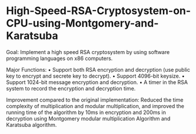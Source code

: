 # High-Speed-RSA-Cryptosystem-on-CPU-using-Montgomery-and-Karatsuba
Goal: Implement a high speed RSA cryptosystem by using software programming languages on x86 computers.

Major Functions:
• Support both RSA encryption and decryption (use public key to encrypt and secrete key to decrypt).
• Support 4096-bit keysize.
• Support 1024-bit message encryption and decryption.
• A timer in the RSA system to record the encryption and decryption time.

Improvement compared to the original implementation:
Reduced the time complexity of multiplication and modular multiplication, and improved the running time of the algorithm by 10ms in encryption and 200ms in decryption using Montgomery modular multiplication Algorithm and Karatsuba algorithm.
